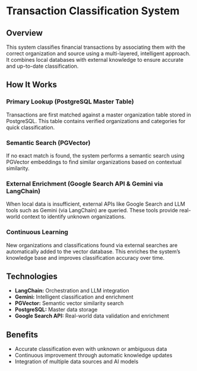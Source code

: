 # Transaction Classification System

## Overview

This system classifies financial transactions by associating them with the correct organization and source using a multi-layered, intelligent approach. It combines local databases with external knowledge to ensure accurate and up-to-date classification.

## How It Works

### Primary Lookup (PostgreSQL Master Table)  
Transactions are first matched against a master organization table stored in PostgreSQL. This table contains verified organizations and categories for quick classification.

### Semantic Search (PGVector)  
If no exact match is found, the system performs a semantic search using PGVector embeddings to find similar organizations based on contextual similarity.

### External Enrichment (Google Search API & Gemini via LangChain)  
When local data is insufficient, external APIs like Google Search and LLM tools such as Gemini (via LangChain) are queried. These tools provide real-world context to identify unknown organizations.

### Continuous Learning  
New organizations and classifications found via external searches are automatically added to the vector database. This enriches the system’s knowledge base and improves classification accuracy over time.

## Technologies

- **LangChain:** Orchestration and LLM integration  
- **Gemini:** Intelligent classification and enrichment  
- **PGVector:** Semantic vector similarity search  
- **PostgreSQL:** Master data storage  
- **Google Search API:** Real-world data validation and enrichment  

## Benefits

- Accurate classification even with unknown or ambiguous data  
- Continuous improvement through automatic knowledge updates  
- Integration of multiple data sources and AI models
